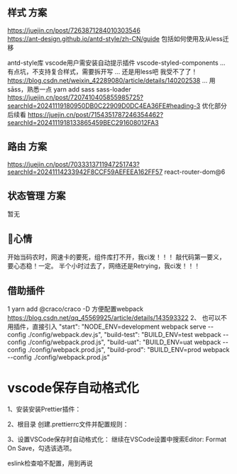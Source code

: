 
## 样式 方案
https://juejin.cn/post/7263871284010303546  
https://ant-design.github.io/antd-style/zh-CN/guide   包括如何使用及从less迁移

antd-style库
vscode用户需安装自动提示插件 vscode-styled-components
...
有点坑，不支持复合样式，需要拆开写
...
还是用less吧 我受不了了！https://blog.csdn.net/weixin_42289080/article/details/140202538
...
用sāss，熟悉一点
yarn add sass sass-loader 
https://juejin.cn/post/7207410405855985725?searchId=20241119180950DB0C22909D0DC4EA36FE#heading-3
优化部分后续看
https://juejin.cn/post/7154351787246354462?searchId=2024111918133865459BEC291608012FA3

## 路由 方案
https://juejin.cn/post/7033313711947251743?searchId=20241114233942F8CCF59AEFEEA162FF57
react-router-dom@6

## 状态管理 方案
暂无


## 💢心情
开始当码农时，网速卡的要死，组件库打不开，我ci发！！！ 敲代码第一要义，要心态稳！一定。
半个小时过去了，网络还是Retrying，我ci发！！！


## 借助插件
1 
yarn add @craco/craco -D   方便配置webpack  
https://blog.csdn.net/qq_45569925/article/details/143593322
2、
也可以不用插件，直接引入
  "start": "NODE_ENV=development webpack serve --config ./config/webpack.dev.js",
    "build-test": "BUILD_ENV=test webpack --config ./config/webpack.prod.js",
    "build-uat": "BUILD_ENV=uat webpack --config ./config/webpack.prod.js",
    "build-prod": "BUILD_ENV=prod webpack --config ./config/webpack.prod.js"

# vscode保存自动格式化
1、安装安装Prettier插件：

2、根目录 创建.prettierrc文件并配置规则：

3、设置VSCode保存时自动格式化：
继续在VSCode设置中搜索Editor: Format On Save，勾选该选项。

eslink检查咱不配置，用到再说
